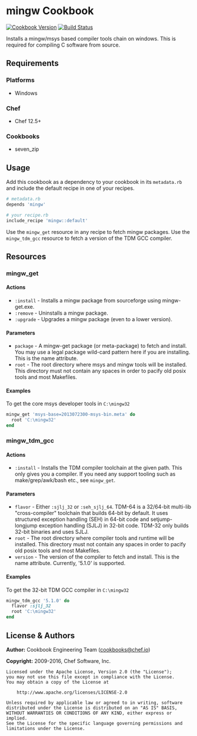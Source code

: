 # mingw Cookbook

[![Cookbook Version](http://img.shields.io/cookbook/v/mingw.svg)][cookbook] [![Build Status](http://img.shields.io/travis/chef-cookbooks/mingw.svg)][travis]

Installs a mingw/msys based compiler tools chain on windows. This is required for compiling C software from source.

## Requirements

### Platforms

- Windows

### Chef

- Chef 12.5+

### Cookbooks

- seven_zip

## Usage

Add this cookbook as a dependency to your cookbook in its `metadata.rb`
and include the default recipe in one of your recipes.

```ruby
# metadata.rb
depends 'mingw'
```

```ruby
# your recipe.rb
include_recipe 'mingw::default'
```

Use the `mingw_get` resource in any recipe to fetch mingw packages.
Use the `mingw_tdm_gcc` resource to fetch a version of the TDM GCC compiler.

## Resources

### mingw_get

#### Actions
- `:install` - Installs a mingw package from sourceforge using mingw-get.exe.
- `:remove` - Uninstalls a mingw package.
- `:upgrade` - Upgrades a mingw package (even to a lower version).

#### Parameters
- `package` - A mingw-get package (or meta-package) to fetch and install.
  You may use a legal package wild-card pattern here if you are installing.
  This is the name attribute.
- `root` - The root directory where msys and mingw tools will be installed.
  This directory must not contain any spaces in order to pacify old posix tools
  and most Makefiles.

#### Examples
To get the core msys developer tools in `C:\mingw32`

```ruby
mingw_get 'msys-base=2013072300-msys-bin.meta' do
  root 'C:\mingw32'
end
```

### mingw_tdm_gcc

#### Actions
- `:install` - Installs the TDM compiler toolchain at the given path.
  This only gives you a compiler. If you need any support tooling such as
  make/grep/awk/bash etc., see `mingw_get`.

#### Parameters
- `flavor` - Either `:sjlj_32` or `:seh_sjlj_64`. TDM-64 is a 32/64-bit multi-lib
  "cross-compiler" toolchain that builds 64-bit by default. It uses structured
  exception handling (SEH) in 64-bit code and setjump-longjump exception handling
  (SJLJ) in 32-bit code.  TDM-32 only builds 32-bit binaries and uses SJLJ.
- `root` - The root directory where compiler tools and runtime will be installed.
  This directory must not contain any spaces in order to pacify old posix tools
  and most Makefiles.
- `version` - The version of the compiler to fetch and install. This is the name
  attribute. Currently, '5.1.0' is supported.

#### Examples
To get the 32-bit TDM GCC compiler in `C:\mingw32`

```ruby
mingw_tdm_gcc '5.1.0' do
  flavor :sjlj_32
  root 'C:\mingw32'
end
```

## License & Authors

**Author:** Cookbook Engineering Team ([cookbooks@chef.io](mailto:cookbooks@chef.io))

**Copyright:** 2009-2016, Chef Software, Inc.

```
Licensed under the Apache License, Version 2.0 (the "License");
you may not use this file except in compliance with the License.
You may obtain a copy of the License at

    http://www.apache.org/licenses/LICENSE-2.0

Unless required by applicable law or agreed to in writing, software
distributed under the License is distributed on an "AS IS" BASIS,
WITHOUT WARRANTIES OR CONDITIONS OF ANY KIND, either express or implied.
See the License for the specific language governing permissions and
limitations under the License.
```

[cookbook]: https://supermarket.chef.io/cookbooks/mingw
[travis]: http://travis-ci.org/chef-cookbooks/mingw
